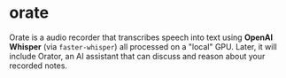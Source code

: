 # orate
Orate is a audio recorder that transcribes speech into text using **OpenAI Whisper** (via `faster-whisper`) all processed on a "local" GPU.  Later, it will include Orator, an AI assistant that can discuss and reason about your recorded notes.

